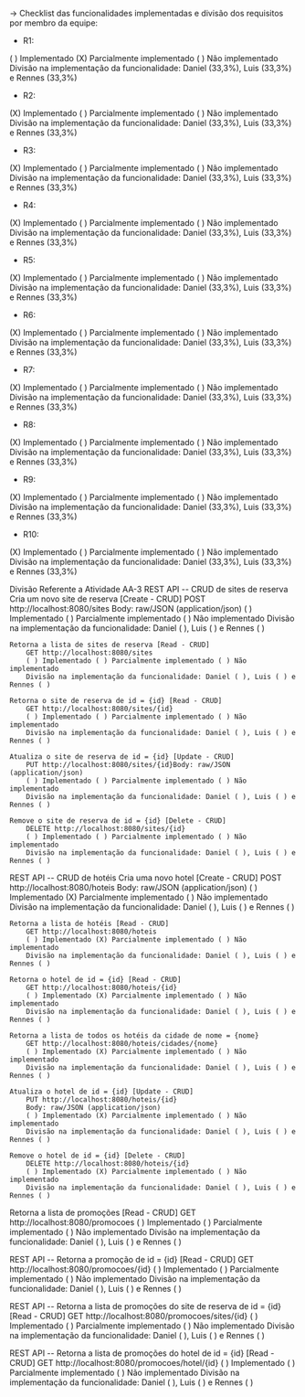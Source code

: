 -> Checklist das funcionalidades implementadas e divisão dos requisitos por membro da equipe:

- R1:

( ) Implementado (X) Parcialmente implementado ( ) Não implementado
Divisão na implementação da funcionalidade: Daniel (33,3%), Luis (33,3%) e Rennes (33,3%)

- R2:

(X) Implementado ( ) Parcialmente implementado ( ) Não implementado
Divisão na implementação da funcionalidade: Daniel (33,3%), Luis (33,3%) e Rennes (33,3%)

- R3:

(X) Implementado ( ) Parcialmente implementado ( ) Não implementado
Divisão na implementação da funcionalidade: Daniel (33,3%), Luis (33,3%) e Rennes (33,3%)

- R4:

(X) Implementado ( ) Parcialmente implementado ( ) Não implementado
Divisão na implementação da funcionalidade: Daniel (33,3%), Luis (33,3%) e Rennes (33,3%)

- R5:

(X) Implementado ( ) Parcialmente implementado ( ) Não implementado 
Divisão na implementação da funcionalidade: Daniel (33,3%), Luis (33,3%) e Rennes (33,3%) 

- R6:

(X) Implementado ( ) Parcialmente implementado ( ) Não implementado
Divisão na implementação da funcionalidade: Daniel (33,3%), Luis (33,3%) e Rennes (33,3%)

- R7:

(X) Implementado ( ) Parcialmente implementado ( ) Não implementado
Divisão na implementação da funcionalidade: Daniel (33,3%), Luis (33,3%) e Rennes (33,3%)

- R8:

(X) Implementado ( ) Parcialmente implementado ( ) Não implementado
Divisão na implementação da funcionalidade: Daniel (33,3%), Luis (33,3%) e Rennes (33,3%)

- R9:

(X) Implementado ( ) Parcialmente implementado ( ) Não implementado
Divisão na implementação da funcionalidade: Daniel (33,3%), Luis (33,3%) e Rennes (33,3%)

- R10:

(X) Implementado ( ) Parcialmente implementado ( ) Não implementado
Divisão na implementação da funcionalidade: Daniel (33,3%), Luis (33,3%) e Rennes (33,3%)

Divisão Referente a Atividade AA-3
REST API -- CRUD de sites de reserva
	Cria um novo site de reserva [Create - CRUD]
		POST http://localhost:8080/sites
		Body: raw/JSON (application/json)
		( ) Implementado ( ) Parcialmente implementado ( ) Não implementado
		Divisão na implementação da funcionalidade: Daniel ( ), Luis ( ) e Rennes ( )

	Retorna a lista de sites de reserva [Read - CRUD]
		GET http://localhost:8080/sites
		( ) Implementado ( ) Parcialmente implementado ( ) Não implementado
		Divisão na implementação da funcionalidade: Daniel ( ), Luis ( ) e Rennes ( )
					
	Retorna o site de reserva de id = {id} [Read - CRUD]
		GET http://localhost:8080/sites/{id}
		( ) Implementado ( ) Parcialmente implementado ( ) Não implementado
		Divisão na implementação da funcionalidade: Daniel ( ), Luis ( ) e Rennes ( )
		
	Atualiza o site de reserva de id = {id} [Update - CRUD]
		PUT http://localhost:8080/sites/{id}Body: raw/JSON (application/json)
		( ) Implementado ( ) Parcialmente implementado ( ) Não implementado
		Divisão na implementação da funcionalidade: Daniel ( ), Luis ( ) e Rennes ( )
		
	Remove o site de reserva de id = {id} [Delete - CRUD]	
		DELETE http://localhost:8080/sites/{id}
		( ) Implementado ( ) Parcialmente implementado ( ) Não implementado
		Divisão na implementação da funcionalidade: Daniel ( ), Luis ( ) e Rennes ( )

REST API -- CRUD de hotéis
	Cria uma novo hotel [Create - CRUD]
		POST http://localhost:8080/hoteis
		Body: raw/JSON (application/json)
		( ) Implementado (X) Parcialmente implementado ( ) Não implementado
		Divisão na implementação da funcionalidade: Daniel ( ), Luis ( ) e Rennes ( )

	Retorna a lista de hotéis [Read - CRUD]
		GET http://localhost:8080/hoteis
		( ) Implementado (X) Parcialmente implementado ( ) Não implementado
		Divisão na implementação da funcionalidade: Daniel ( ), Luis ( ) e Rennes ( )
	
	Retorna o hotel de id = {id} [Read - CRUD]
		GET http://localhost:8080/hoteis/{id}
		( ) Implementado (X) Parcialmente implementado ( ) Não implementado
		Divisão na implementação da funcionalidade: Daniel ( ), Luis ( ) e Rennes ( )
		
	Retorna a lista de todos os hotéis da cidade de nome = {nome}
		GET http://localhost:8080/hoteis/cidades/{nome}
		( ) Implementado (X) Parcialmente implementado ( ) Não implementado
		Divisão na implementação da funcionalidade: Daniel ( ), Luis ( ) e Rennes ( )

	Atualiza o hotel de id = {id} [Update - CRUD]
		PUT http://localhost:8080/hoteis/{id}
		Body: raw/JSON (application/json)
		( ) Implementado (X) Parcialmente implementado ( ) Não implementado
		Divisão na implementação da funcionalidade: Daniel ( ), Luis ( ) e Rennes ( )

	Remove o hotel de id = {id} [Delete - CRUD]
		DELETE http://localhost:8080/hoteis/{id}
		( ) Implementado (X) Parcialmente implementado ( ) Não implementado
		Divisão na implementação da funcionalidade: Daniel ( ), Luis ( ) e Rennes ( )

Retorna a lista de promoções [Read - CRUD]
	GET http://localhost:8080/promocoes
	( ) Implementado ( ) Parcialmente implementado ( ) Não implementado
		Divisão na implementação da funcionalidade: Daniel ( ), Luis ( ) e Rennes ( )

REST API -- Retorna a promoção de id = {id} [Read - CRUD]
	GET http://localhost:8080/promocoes/{id}
	( ) Implementado ( ) Parcialmente implementado ( ) Não implementado
		Divisão na implementação da funcionalidade: Daniel ( ), Luis ( ) e Rennes ( )

REST API -- Retorna a lista de promoções do site de reserva de id = {id} [Read - CRUD]
	GET http://localhost:8080/promocoes/sites/{id}
	( ) Implementado ( ) Parcialmente implementado ( ) Não implementado
		Divisão na implementação da funcionalidade: Daniel ( ), Luis ( ) e Rennes ( )

REST API -- Retorna a lista de promoções do hotel de id = {id} [Read - CRUD]
	GET http://localhost:8080/promocoes/hotel/{id}
	( ) Implementado ( ) Parcialmente implementado ( ) Não implementado
		Divisão na implementação da funcionalidade: Daniel ( ), Luis ( ) e Rennes ( )

